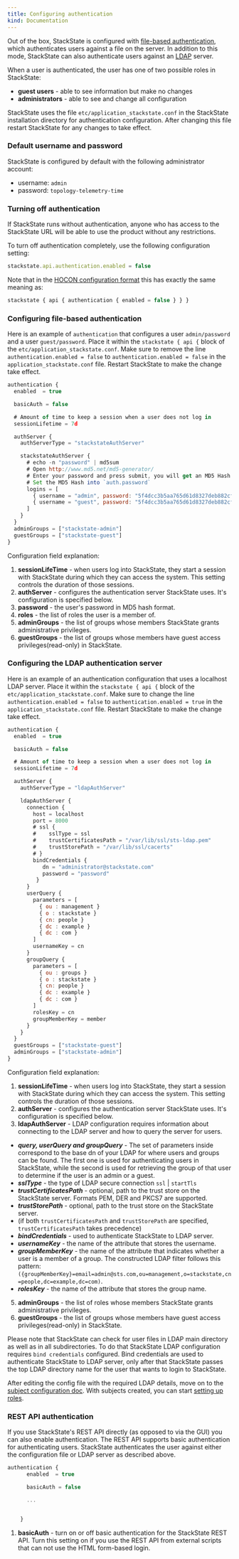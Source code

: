 ```yaml
---
title: Configuring authentication
kind: Documentation
---
```


Out of the box, StackState is configured with [file-based authentication](#configuring-file-based-authentication), which authenticates users against a file on the server. In addition to this mode, StackState can also authenticate users against an [LDAP](#configuring-the-ldap-authentication-server) server.

When a user is authenticated, the user has one of two possible roles in StackState:

* **guest users** - able to see information but make no changes
* **administrators** - able to see and change all configuration

StackState uses the file `etc/application_stackstate.conf` in the StackState installation directory for authentication configuration. After changing this file restart StackState for any changes to take effect.



### Default username and password

StackState is configured by default with the following administrator account:

* username: `admin`
* password: `topology-telemetry-time`

### Turning off authentication

If StackState runs without authentication, anyone who has access to the StackState URL will be able to use the product without any restrictions.

To turn off authentication completely, use the following configuration setting:

```javascript
stackstate.api.authentication.enabled = false
```

Note that in the [HOCON configuration format](https://github.com/lightbend/config/blob/master/HOCON.md) this has exactly the same meaning as:

```javascript
stackstate { api { authentication { enabled = false } } }
```

### Configuring file-based authentication

Here is an example of `authentication` that configures a user `admin/password` and a user `guest/password`. Place it within the `stackstate { api {` block of the `etc/application_stackstate.conf`. Make sure to remove the line `authentication.enabled = false` to `authentication.enabled = false` in the `application_stackstate.conf` file. Restart StackState to make the change take effect.

```javascript
authentication {
  enabled  = true

  basicAuth = false

  # Amount of time to keep a session when a user does not log in
  sessionLifetime = 7d

  authServer {
    authServerType = "stackstateAuthServer"

    stackstateAuthServer {
      # echo -n "password" | md5sum
      # Open http://www.md5.net/md5-generator/
      # Enter your password and press submit, you will get an MD5 Hash
      # Set the MD5 Hash into `auth.password`
      logins = [
        { username = "admin", password: "5f4dcc3b5aa765d61d8327deb882cf99", roles = ["stackstate-admin"] }
        { username = "guest", password: "5f4dcc3b5aa765d61d8327deb882cf99", roles = ["stackstate-guest"] }
      ]
    }
  }
  adminGroups = ["stackstate-admin"]
  guestGroups = ["stackstate-guest"]
}
```

Configuration field explanation:

1.  **sessionLifeTime** - when users log into StackState, they start a session with StackState during which they can access the system. This setting controls the duration of those sessions.
2.  **authServer** - configures the authentication server StackState uses. It's configuration is specified below.
3.  **password** - the user's password in MD5 hash format.
4.  **roles** - the list of roles the user is a member of.
5.  **adminGroups** - the list of groups whose members StackState grants administrative privileges.
6.  **guestGroups** - the list of groups whose members have guest access privileges(read-only) in StackState.

### Configuring the LDAP authentication server

Here is an example of an authentication configuration that uses a localhost LDAP server. Place it within the `stackstate { api {` block of the `etc/application_stackstate.conf`. Make sure to change the line `authentication.enabled = false` to `authentication.enabled = true` in the `application_stackstate.conf` file. Restart StackState to make the change take effect.

```javascript
authentication {
  enabled  = true

  basicAuth = false

  # Amount of time to keep a session when a user does not log in
  sessionLifetime = 7d

  authServer {
    authServerType = "ldapAuthServer"

    ldapAuthServer {
      connection {
        host = localhost
        port = 8000
        # ssl {
        #    sslType = ssl
        #    trustCertificatesPath = "/var/lib/ssl/sts-ldap.pem"
        #    trustStorePath = "/var/lib/ssl/cacerts"
        # }
        bindCredentials {
           dn = "administrator@stackstate.com"
           password = "password"
         }
      }
      userQuery {
        parameters = [
          { ou : management }
          { o : stackstate }
          { cn: people }
          { dc : example }
          { dc : com }
        ]
        usernameKey = cn
      }
      groupQuery {
        parameters = [
          { ou : groups }
          { o : stackstate }
          { cn: people }
          { dc : example }
          { dc : com }
        ]
        rolesKey = cn
        groupMemberKey = member
      }
    }
  }
  guestGroups = ["stackstate-guest"]
  adminGroups = ["stackstate-admin"]
}
```

Configuration field explanation:

1.  **sessionLifeTime** - when users log into StackState, they start a session with StackState during which they can access the system. This setting controls the duration of those sessions.
2.  **authServer** - configures the authentication server StackState uses. It's configuration is specified below.
3.  **ldapAuthServer** - LDAP configuration requires information about connecting to the LDAP server and how to query the server for users.
   * ***query, userQuery and groupQuery*** - The set of parameters inside correspond to the base dn of your LDAP for where users and groups can be found. The first one is used for authenticating users in StackState, while the second is used for retrieving the group of that user to determine if the user is an admin or a guest.
   * ***sslType*** - the type of LDAP secure connection `ssl` | `startTls`
   * ***trustCertificatesPath*** - optional, path to the trust store on the StackState server. Formats PEM, DER and PKCS7 are supported.
   * ***trustStorePath*** - optional, path to the trust store on the StackState server.
   * (if both `trustCertificatesPath` and `trustStorePath` are specified, `trustCertificatesPath` takes precedence)
   * ***bindCredentials*** - used to authenticate StackState to LDAP server.
   * ***usernameKey*** - the name of the attribute that stores the username.
   * ***groupMemberKey*** - the name of the attribute that indicates whether a user is a member of a group. The constructed LDAP filter follows this pattern: `({groupMemberKey}=email=admin@sts.com,ou=management,o=stackstate,cn=people,dc=example,dc=com)`.
   * ***rolesKey*** - the name of the attribute that stores the group name.
5.  **adminGroups** - the list of roles whose members StackState grants administrative privileges.
6.  **guestGroups** - the list of groups whose members have guest access privileges(read-only) in StackState.

Please note that StackState can check for user files in LDAP main directory as well as in all subdirectories. To do that StackState LDAP configuration requires `bind credentials` configured. Bind credentials are used to authenticate StackState to LDAP server, only after that StackState passes the top LDAP directory name for the user that wants to login to StackState.

After editing the config file with the required LDAP details, move on to the [subject configuration doc](/configure/subject_configuration/). With subjects created, you can start [setting up roles](/configure/how_to_set_up_roles/).

### REST API authentication

If you use StackState's REST API directly (as opposed to via the GUI) you can also enable authentication. The REST API supports basic authentication for authenticating users. StackState authenticates the user against either the configuration file or LDAP server as described above.

```javascript
authentication {
      enabled  = true

      basicAuth = false

      ...


    }
```

1.  **basicAuth** - turn on or off basic authentication for the StackState REST API. Turn this setting on if you use the REST API from external scripts that can not use the HTML form-based login.
